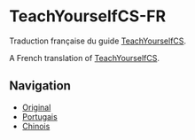 # TeachYourselfCS-FR

Traduction française du guide [TeachYourselfCS](https://teachyourselfcs.com/).

A French translation of [TeachYourselfCS](https://teachyourselfcs.com/).

## Navigation 

*   [Original](https://teachyourselfcs.com/)
*   [Portugais](https://github.com/Clemensss/TeachYourselfCS-PT/blob/master/TeachYourselfCS-PT.md)
*   [Chinois](https://github.com/keithnull/TeachYourselfCS-CN/blob/master/TeachYourselfCS-CN.md)
